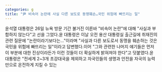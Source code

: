 ```yaml
---
categories: g
title: "尹 비속어 논란에 사실 다른 보도로 동맹훼손…국민 위험에 빠뜨리는 일"
---
```

윤석열 대통령은 26일 뉴욕 방문 기간 불거진 이른바 "비속어 논란"에 대해 "사실과 부합하지 않는다"고 선을 그었다.윤 대통령은 이날 오전 용산 대통령실 출근길에 취재진의 관련 질문에 "논란이라기보다는…"이라며 "사실과 다른 보도로서 동맹을 훼손하는 것은 국민을 위험에 빠뜨리는 일"이라고 답변했다.이어 "그와 관련한 나머지 얘기들은 먼저 이 부분에 대한 진상이라든가 이런 것들이 더 확실하게 밝혀져야 한다"고 덧붙였다.윤 대통령은 "전세계 2~3개 초강대국을 제외하고 자국민들의 생명과 안전을 자국의 능력만으로 온전하게 지킬 수 있는